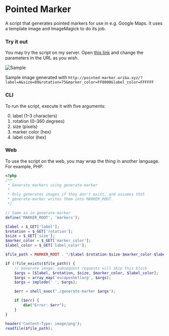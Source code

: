 Pointed Marker
==============

A script that generates pointed markers for use in e.g. Google Maps. It uses a template image and ImageMagick to do its job.

### Try it out

You may try the script on my server. Open [this link](http://pointed-marker.oriba.xyz/?label=A&size=80&rotation=75&marker_color=FF0000&label_color=FFFFFF) and change the parameters in the URL as you wish.

![Sample](http://pointed-marker.oriba.xyz/?label=A&size=80&rotation=75&marker_color=FF0000&label_color=FFFFFF)

Sample image generated with `http://pointed-marker.oriba.xyz/?label=A&size=80&rotation=75&marker_color=FF0000&label_color=FFFFFF`


### CLI

To run the script, execute it with five arguments:

0. label (1–3 characters)
0. rotation (0–360 degrees)
0. size (pixels)
0. marker color (hex)
0. label color (hex)


### Web

To use the script on the web, you may wrap the thing in another language. For example, PHP:

```php
<?php
/**
 * Generate markers using generate-marker
 *
 * Only generates images if they don't exist, and assumes that
 * generate-marker writes them into MARKER_ROOT.
 */

// Same as in generate-marker
define('MARKER_ROOT', 'markers');

$label = $_GET['label'];
$rotation = $_GET['rotation'];
$size = $_GET['size'];
$marker_color = $_GET['marker_color'];
$label_color = $_GET['label_color'];

$file_path = MARKER_ROOT . "/$label-$rotation-$size-$marker_color-$label_color.png";

if (!file_exists($file_path)) {
    // Generate image; subsequent requests will skip this block
    $args = [$label, $rotation, $size, $marker_color, $label_color];
    $args = array_map('escapeshellarg', $args);
    $args = implode(' ', $args);

    $err = shell_exec("./generate-marker $args");

    if ($err) {
        die("Error: $err");
    }
}

header('Content-Type: image/png');
readfile($file_path);
```
